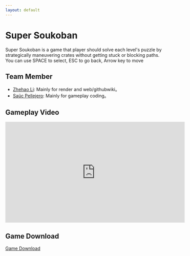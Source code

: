 ```yaml
---
layout: default
---
```


# Super Soukoban

<p>Super Soukoban is a game that player should solve each level's puzzle by strategically maneuvering crates without getting stuck or blocking paths. You can use SPACE to select, ESC to go back, Arrow key to move</p>

## Team Member
<ul>
    <li><a href="https://github.com/jeremy-zhehaoli">Zhehao Li</a>: Mainly for render and web/githubwiki。</li>
    <li><a href="https://github.com/ZReiNa">Saüc Pellejero</a>: Mainly for gameplay coding。</li>
</ul>

## Gameplay Video

<iframe width="560" height="315" src="https://youtu.be/cdBJgM_sqhk" frameborder="0" allowfullscreen></iframe>

## Game Download

<a href="https://github.com/jeremy-zhehaoli/Super-Soukoban/releases">Game Download</a>